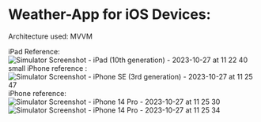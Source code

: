 # Weather-App for iOS Devices:
Architecture used: MVVM



iPad Reference: ![Simulator Screenshot - iPad (10th generation) - 2023-10-27 at 11 22 40](https://github.com/Dhananjay-DJ-Chhabra/Weather-App/assets/123014025/146f7044-3574-4aae-bc4f-9efa69abcd23)
small iPhone reference : ![Simulator Screenshot - iPhone SE (3rd generation) - 2023-10-27 at 11 25 47](https://github.com/Dhananjay-DJ-Chhabra/Weather-App/assets/123014025/2ee85cbc-5cd6-4481-b784-e3471ecc31c1)
iPhone reference: ![Simulator Screenshot - iPhone 14 Pro - 2023-10-27 at 11 25 30](https://github.com/Dhananjay-DJ-Chhabra/Weather-App/assets/123014025/b2e54e4f-a0a3-490b-98c4-6b7eb29404e9) ![Simulator Screenshot - iPhone 14 Pro - 2023-10-27 at 11 25 34](https://github.com/Dhananjay-DJ-Chhabra/Weather-App/assets/123014025/340f15fd-bc3e-4680-b3f0-0619b798d0e6)

